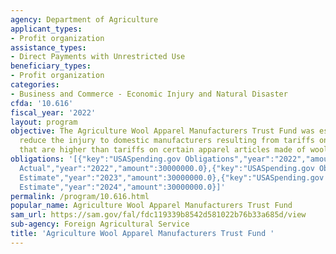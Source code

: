 ```yaml
---
agency: Department of Agriculture
applicant_types:
- Profit organization
assistance_types:
- Direct Payments with Unrestricted Use
beneficiary_types:
- Profit organization
categories:
- Business and Commerce - Economic Injury and Natural Disaster
cfda: '10.616'
fiscal_year: '2022'
layout: program
objective: The Agriculture Wool Apparel Manufacturers Trust Fund was established to
  reduce the injury to domestic manufacturers resulting from tariffs on wool fabric
  that are higher than tariffs on certain apparel articles made of wool fabric.
obligations: '[{"key":"USASpending.gov Obligations","year":"2022","amount":0.0},{"key":"SAM.gov
  Actual","year":"2022","amount":30000000.0},{"key":"USASpending.gov Obligations","year":"2023","amount":0.0},{"key":"SAM.gov
  Estimate","year":"2023","amount":30000000.0},{"key":"USASpending.gov Obligations","year":"2024","amount":0.0},{"key":"SAM.gov
  Estimate","year":"2024","amount":30000000.0}]'
permalink: /program/10.616.html
popular_name: Agriculture Wool Apparel Manufacturers Trust Fund
sam_url: https://sam.gov/fal/fdc119339b8542d581022b76b33a685d/view
sub-agency: Foreign Agricultural Service
title: 'Agriculture Wool Apparel Manufacturers Trust Fund '
---
```

